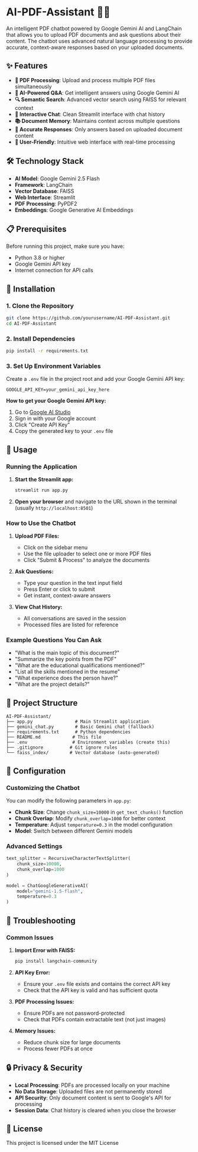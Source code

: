 # AI-PDF-Assistant 🤖📄

An intelligent PDF chatbot powered by Google Gemini AI and LangChain that allows you to upload PDF documents and ask questions about their content. The chatbot uses advanced natural language processing to provide accurate, context-aware responses based on your uploaded documents.

## ✨ Features

- **📄 PDF Processing**: Upload and process multiple PDF files simultaneously
- **🤖 AI-Powered Q&A**: Get intelligent answers using Google Gemini AI
- **🔍 Semantic Search**: Advanced vector search using FAISS for relevant context
- **💬 Interactive Chat**: Clean Streamlit interface with chat history
- **📚 Document Memory**: Maintains context across multiple questions
- **🎯 Accurate Responses**: Only answers based on uploaded document content
- **📱 User-Friendly**: Intuitive web interface with real-time processing

## 🛠️ Technology Stack

- **AI Model**: Google Gemini 2.5 Flash
- **Framework**: LangChain
- **Vector Database**: FAISS
- **Web Interface**: Streamlit
- **PDF Processing**: PyPDF2
- **Embeddings**: Google Generative AI Embeddings

## 📋 Prerequisites

Before running this project, make sure you have:

- Python 3.8 or higher
- Google Gemini API key
- Internet connection for API calls

## 🚀 Installation

### 1. Clone the Repository
```bash
git clone https://github.com/yourusername/AI-PDF-Assistant.git
cd AI-PDF-Assistant
```

### 2. Install Dependencies
```bash
pip install -r requirements.txt
```

### 3. Set Up Environment Variables
Create a `.env` file in the project root and add your Google Gemini API key:
```env
GOOGLE_API_KEY=your_gemini_api_key_here
```

**How to get your Google Gemini API key:**
1. Go to [Google AI Studio](https://makersuite.google.com/app/apikey)
2. Sign in with your Google account
3. Click "Create API Key"
4. Copy the generated key to your `.env` file

## 🎯 Usage

### Running the Application

1. **Start the Streamlit app:**
   ```bash
   streamlit run app.py
   ```

2. **Open your browser** and navigate to the URL shown in the terminal (usually `http://localhost:8501`)

### How to Use the Chatbot

1. **Upload PDF Files:**
   - Click on the sidebar menu
   - Use the file uploader to select one or more PDF files
   - Click "Submit & Process" to analyze the documents

2. **Ask Questions:**
   - Type your question in the text input field
   - Press Enter or click to submit
   - Get instant, context-aware answers

3. **View Chat History:**
   - All conversations are saved in the session
   - Processed files are listed for reference

### Example Questions You Can Ask

- "What is the main topic of this document?"
- "Summarize the key points from the PDF"
- "What are the educational qualifications mentioned?"
- "List all the skills mentioned in the resume"
- "What experience does the person have?"
- "What are the project details?"

## 📁 Project Structure

```
AI-PDF-Assistant/
├── app.py                # Main Streamlit application
├── gemini_chat.py        # Basic Gemini chat (fallback)
├── requirements.txt      # Python dependencies
├── README.md            # This file
├── .env                 # Environment variables (create this)
├── .gitignore          # Git ignore rules
└── faiss_index/        # Vector database (auto-generated)
```

## 🔧 Configuration

### Customizing the Chatbot

You can modify the following parameters in `app.py`:

- **Chunk Size**: Change `chunk_size=10000` in `get_text_chunks()` function
- **Chunk Overlap**: Modify `chunk_overlap=1000` for better context
- **Temperature**: Adjust `temperature=0.3` in the model configuration
- **Model**: Switch between different Gemini models

### Advanced Settings

```python
text_splitter = RecursiveCharacterTextSplitter(
    chunk_size=10000,     
    chunk_overlap=1000    
)

model = ChatGoogleGenerativeAI(
    model="gemini-1.5-flash",
    temperature=0.3        
)
```

## 🐛 Troubleshooting

### Common Issues

1. **Import Error with FAISS:**
   ```bash
   pip install langchain-community
   ```

2. **API Key Error:**
   - Ensure your `.env` file exists and contains the correct API key
   - Check that the API key is valid and has sufficient quota

3. **PDF Processing Issues:**
   - Ensure PDFs are not password-protected
   - Check that PDFs contain extractable text (not just images)

4. **Memory Issues:**
   - Reduce chunk size for large documents
   - Process fewer PDFs at once


## 🔒 Privacy & Security

- **Local Processing**: PDFs are processed locally on your machine
- **No Data Storage**: Uploaded files are not permanently stored
- **API Security**: Only document content is sent to Google's API for processing
- **Session Data**: Chat history is cleared when you close the browser


## 📄 License

This project is licensed under the MIT License
